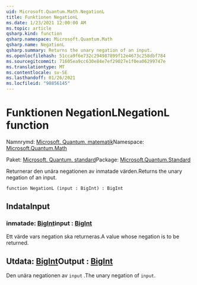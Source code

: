```yaml
---
uid: Microsoft.Quantum.Math.NegationL
title: Funktionen NegationL
ms.date: 1/23/2021 12:00:00 AM
ms.topic: article
qsharp.kind: function
qsharp.namespace: Microsoft.Quantum.Math
qsharp.name: NegationL
qsharp.summary: Returns the unary negation of an input.
ms.openlocfilehash: 51cca9f6e732c294987899f12e4673c258dbf784
ms.sourcegitcommit: 71605ea9cc630e84e7ef29027e1f0ea06299747e
ms.translationtype: MT
ms.contentlocale: sv-SE
ms.lasthandoff: 01/26/2021
ms.locfileid: "98856145"
---
```

# <a name="negationl-function"></a><span data-ttu-id="f8529-102">Funktionen NegationL</span><span class="sxs-lookup"><span data-stu-id="f8529-102">NegationL function</span></span>

<span data-ttu-id="f8529-103">Namnrymd: [Microsoft. Quantum. matematik](xref:Microsoft.Quantum.Math)</span><span class="sxs-lookup"><span data-stu-id="f8529-103">Namespace: [Microsoft.Quantum.Math](xref:Microsoft.Quantum.Math)</span></span>

<span data-ttu-id="f8529-104">Paket: [Microsoft. Quantum. standard](https://nuget.org/packages/Microsoft.Quantum.Standard)</span><span class="sxs-lookup"><span data-stu-id="f8529-104">Package: [Microsoft.Quantum.Standard](https://nuget.org/packages/Microsoft.Quantum.Standard)</span></span>


<span data-ttu-id="f8529-105">Returnerar den unära negationen av inmatade värden.</span><span class="sxs-lookup"><span data-stu-id="f8529-105">Returns the unary negation of an input.</span></span>

```qsharp
function NegationL (input : BigInt) : BigInt
```


## <a name="input"></a><span data-ttu-id="f8529-106">Indata</span><span class="sxs-lookup"><span data-stu-id="f8529-106">Input</span></span>

### <a name="input--bigint"></a><span data-ttu-id="f8529-107">inmatade: [BigInt](xref:microsoft.quantum.lang-ref.bigint)</span><span class="sxs-lookup"><span data-stu-id="f8529-107">input : [BigInt](xref:microsoft.quantum.lang-ref.bigint)</span></span>

<span data-ttu-id="f8529-108">Ett värde vars negation ska returneras.</span><span class="sxs-lookup"><span data-stu-id="f8529-108">A value whose negation is to be returned.</span></span>



## <a name="output--bigint"></a><span data-ttu-id="f8529-109">Utdata: [BigInt](xref:microsoft.quantum.lang-ref.bigint)</span><span class="sxs-lookup"><span data-stu-id="f8529-109">Output : [BigInt](xref:microsoft.quantum.lang-ref.bigint)</span></span>

<span data-ttu-id="f8529-110">Den unära negationen av `input` .</span><span class="sxs-lookup"><span data-stu-id="f8529-110">The unary negation of `input`.</span></span>
